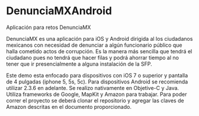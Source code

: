 DenunciaMXAndroid
=================
Aplicación para retos DenunciaMX

DenunciaMX es una aplicación para iOS y Android dirigida al los ciudadanos mexicanos con necesidad de denunciar a algún funcionario público que halla cometido actos de corrupción. Es la manera más sencilla que tendrá el ciudadano pues no tendrá que hacer filas y podrá ahorrar tiempo al no tener que ir presencialmente a alguna instalación de la SFP.

Este demo esta enfocado para dispositivos con iOS 7 o superior y pantalla de 4 pulgadas (iphone 5, 5s, 5c). Para dispositivos Android se recomienda utilizar 2.3.6 en adelante. Se realizo nativamente en Objetive-C y Java. Utiliza frameworks de Google, MapKit y Amazon para trabajar. Para poder correr el proyecto se deberá clonar el repositorio y agregar las claves de Amazon descritas en el documento proporcionado.

